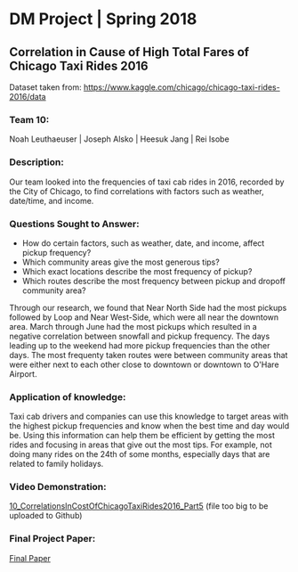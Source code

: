 # DM Project | Spring 2018

## Correlation in Cause of High Total Fares of Chicago Taxi Rides 2016

Dataset taken from: https://www.kaggle.com/chicago/chicago-taxi-rides-2016/data

### Team 10: 
Noah Leuthaeuser | Joseph Alsko | Heesuk Jang | Rei Isobe

### Description:
Our team looked into the frequencies of taxi cab rides in 2016, recorded by the City of Chicago, to find correlations with factors such as weather, date/time, and income. 

### Questions Sought to Answer:
* How do certain factors, such as weather, date, and income, affect pickup frequency?
* Which community areas give the most generous tips?
* Which exact locations describe the most frequency of pickup?
* Which routes describe the most frequency between pickup and dropoff community area? 

Through our research, we found that Near North Side had the most pickups followed by Loop and Near West-Side, which were all near the downtown area. March through June had the most pickups which resulted in a negative correlation between snowfall and pickup frequency. The days leading up to the weekend had more pickup frequencies than the other days. The most frequenty taken routes were between community areas that were either next to each other close to downtown or downtown to O'Hare Airport.

### Application of knowledge:
Taxi cab drivers and companies can use this knowledge to target areas with the highest pickup frequencies and know when the best time and day would be. Using this information can help them be efficient by getting the most rides and focusing in areas that give out the most tips. For example, not doing many rides on the 24th of some months, especially days that are related to family holidays.

### Video Demonstration:
[10_CorrelationsInCostOfChicagoTaxiRides2016_Part5](https://www.youtube.com/watch?v=8s935kYjSRo&feature=youtu.be)
(file too big to be uploaded to Github)

### Final Project Paper:
[Final Paper](https://github.com/heesukj/csci4502_DM_project/blob/master/10_CorrelationsInCostOfChicagoTaxiRides2016_Part4.pdf)

